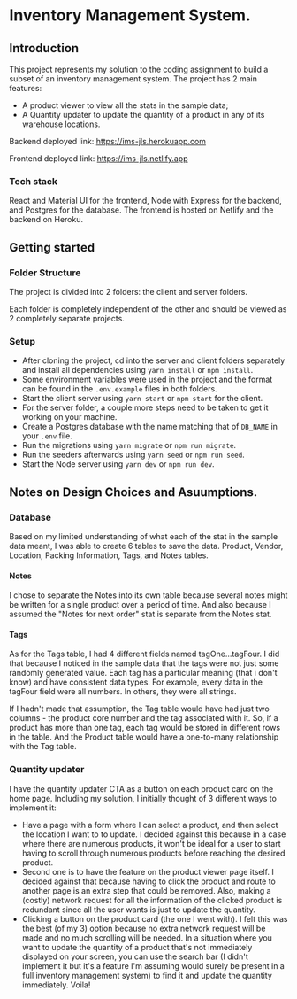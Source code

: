 # Inventory Management System.

## Introduction

This project represents my solution to the coding assignment to build a subset of an inventory management system. The project has 2 main features:

-  A product viewer to view all the stats in the sample data;
-  A Quantity updater to update the quantity of a product in any of its warehouse locations.

Backend deployed link: https://ims-jls.herokuapp.com

Frontend deployed link: https://ims-jls.netlify.app

### Tech stack

React and Material UI for the frontend, Node with Express for the backend, and Postgres for the database. The frontend is hosted on Netlify and the backend on Heroku.

## Getting started

### Folder Structure

The project is divided into 2 folders: the client and server folders.

Each folder is completely independent of the other and should be viewed as 2 completely separate projects.

### Setup

-  After cloning the project, cd into the server and client folders separately and install all dependencies using `yarn install` or `npm install`.
-  Some environment variables were used in the project and the format can be found in the `.env.example` files in both folders.
-  Start the client server using `yarn start` or `npm start` for the client.
-  For the server folder, a couple more steps need to be taken to get it working on your machine.
-  Create a Postgres database with the name matching that of `DB_NAME` in your `.env` file.
-  Run the migrations using `yarn migrate` or `npm run migrate`.
-  Run the seeders afterwards using `yarn seed` or `npm run seed`.
-  Start the Node server using `yarn dev` or `npm run dev`.

## Notes on Design Choices and Asuumptions.

### Database

Based on my limited understanding of what each of the stat in the sample data meant, I was able to create 6 tables to save the data. Product, Vendor, Location, Packing Information, Tags, and Notes tables.

#### Notes

I chose to separate the Notes into its own table because several notes might be written for a single product over a period of time. And also because I assumed the "Notes for next order" stat is separate from the Notes stat.

#### Tags

As for the Tags table, I had 4 different fields named tagOne...tagFour. I did that because I noticed in the sample data that the tags were not just some randomly generated value. Each tag has a particular meaning (that i don't know) and have consistent data types. For example, every data in the tagFour field were all numbers. In others, they were all strings.

If I hadn't made that assumption, the Tag table would have had just two columns - the product core number and the tag associated with it. So, if a product has more than one tag, each tag would be stored in different rows in the table. And the Product table would have a one-to-many relationship with the Tag table.

### Quantity updater

I have the quantity updater CTA as a button on each product card on the home page. Including my solution, I initially thought of 3 different ways to implement it:

-  Have a page with a form where I can select a product, and then select the location I want to to update. I decided against this because in a case where there are numerous products, it won't be ideal for a user to start having to scroll through numerous products before reaching the desired product.
-  Second one is to have the feature on the product viewer page itself. I decided against that because having to click the product and route to another page is an extra step that could be removed. Also, making a (costly) network request for all the information of the clicked product is redundant since all the user wants is just to update the quantity.
-  Clicking a button on the product card (the one I went with). I felt this was the best (of my 3) option because no extra network request will be made and no much scrolling will be needed. In a situation where you want to update the quantity of a product that's not immediately displayed on your screen, you can use the search bar (I didn't implement it but it's a feature I'm assuming would surely be present in a full inventory management system) to find it and update the quantity immediately. Voila!

